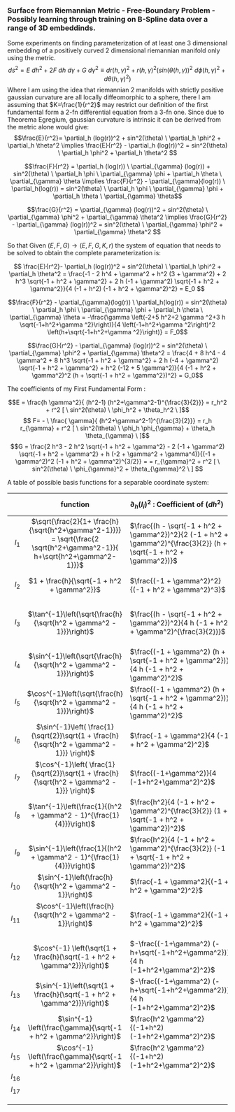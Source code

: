 ### Surface from Riemannian Metric - Free-Boundary Problem - Possibly learning through training on B-Spline data over a range of 3D embeddinds.


Some experiments on finding parameterization of at least one 3 dimensional embedding of a positively curved 2 dimensional riemannian manifold only using the metric.  
$$ds^2 = E \ dh^2 + 2F \ dh \ d\gamma + G \ d\gamma^2 \equiv dr(h,\gamma)^2+r(h,\gamma)^2 \Big(sin(\theta(h,\gamma))^2 \ d\phi(h,\gamma)^2 + d\theta(h,\gamma)^2 \Big)$$
Where I am using the idea that riemannian 2 manifolds with strictly positive gaussian curvature are all locally diffeomorphic to a sphere, there I am assuming that $K=\frac{1}{r^2}$ may restrict our definition of the first fundamental form a 2-fn differential equation from a 3-fn one. Since due to Theorema Egregium, gaussian curvature is intrinsic it can be derived from the metric alone would give:
$$\frac{E}{r^2}= \partial_h (log(r))^2 + sin^2(\theta) \ \partial_h \phi^2 +  \partial_h \theta^2  \implies \frac{E}{r^2} - \partial_h (log(r))^2  =  sin^2(\theta) \ \partial_h \phi^2 +  \partial_h \theta^2 $$


$$\frac{F}{r^2} = \partial_h (log(r)) \ \partial_{\gamma} (log(r)) + sin^2(\theta) \ \partial_h \phi \ \partial_{\gamma} \phi +  \partial_h \theta \ \partial_{\gamma} \theta  \implies  \frac{F}{r^2} - \partial_{\gamma}(log(r)) \ \partial_h(log(r)) =  sin^2(\theta) \ \partial_h \phi  \ \partial_{\gamma} \phi +  \partial_h \theta \ \partial_{\gamma} \theta$$


$$\frac{G}{r^2} = \partial_{\gamma} (log(r))^2 + sin^2(\theta) \ \partial_{\gamma} \phi^2 +  \partial_{\gamma} \theta^2  \implies \frac{G}{r^2} - \partial_{\gamma} (log(r))^2  =  sin^2(\theta) \ \partial_{\gamma} \phi^2 +  \partial_{\gamma} \theta^2 $$


So that Given $(E,F,G) \to (E,F,G,K,r)$ the system of equation that needs to be solved to obtain the complete parameterization is:

$$ \frac{E}{r^2}- \partial_h (log(r))^2 = sin^2(\theta) \ \partial_h \phi^2 +  \partial_h \theta^2 =   \frac{-1 - 2 h^4 + \gamma^2 + h^2 (3 + \gamma^2) + 2 h^3 \sqrt{-1 + h^2 + \gamma^2} + 2 h (-1 + \gamma^2) \sqrt{-1 + h^2 + \gamma^2}}{4 (-1 + h^2) (-1 + h^2 + \gamma^2)^2} = E_0
$$

$$\frac{F}{r^2} - \partial_{\gamma}(log(r)) \ \partial_h(log(r))  = sin^2(\theta) \ \partial_h \phi  \ \partial_{\gamma} \phi +  \partial_h \theta \ \partial_{\gamma} \theta = -\frac{\gamma \left(-2+5 h^2+2 \gamma ^2+3 h \sqrt{-1+h^2+\gamma ^2}\right)}{4 \left(-1+h^2+\gamma ^2\right)^2 \left(h+\sqrt{-1+h^2+\gamma ^2}\right)} = F_0$$

$$\frac{G}{r^2} - \partial_{\gamma} (log(r))^2  =  sin^2(\theta) \ \partial_{\gamma} \phi^2 +  \partial_{\gamma} \theta^2 = \frac{4 + 8 h^4 - 4 \gamma^2 + 8 h^3 \sqrt{-1 + h^2 + \gamma^2} + 2 h (-4 + \gamma^2) \sqrt{-1 + h^2 + \gamma^2} + h^2 (-12 + 5 \gamma^2)}{4 (-1 + h^2 + \gamma^2)^2 (h + \sqrt{-1 + h^2 + \gamma^2})^2} = G_0$$


The coefficients of my First Fundamental Form : 

$$E =  \frac{h \gamma^2}{ (h^2-1) (h^2+\gamma^2-1)^{\frac{3}{2}}} = r_h^2 + r^2 [ \ sin^2(\theta) \ \phi_h^2 + \theta_h^2 \ ]$$
$$ F= - \ \frac{  \gamma}{ (h^2+\gamma^2-1)^{\frac{3}{2}}} = r_h r_{\gamma} + r^2 [ \ sin^2(\theta) \ \phi_h \phi_{\gamma} + \theta_h \theta_{\gamma} \ ]$$
$$G =  \frac{2 h^3 - 2 h^2 \sqrt{-1 + h^2 + \gamma^2} - 2 (-1 + \gamma^2) \sqrt{-1 + h^2 + \gamma^2} + h (-2 + \gamma^2 + \gamma^4)}{(-1 + \gamma^2)^2 (-1 + h^2 + \gamma^2)^{3/2}} = =  r_{\gamma}^2 + r^2 [ \ sin^2(\theta) \ \phi_{\gamma}^2 + \theta_{\gamma}^2 \ ]
$$

A table of possible basis functions for a separable coordinate system: 


|          |                                                          function                                                           | $\partial_h ( l_i )^2$ : Coefficient of $(dh^2)$                                                                    | $\ 2  \ \partial_h ( l_i ) \partial_{\gamma}( l_i )$ : Coefficient of $(dh \ d \gamma)$                                      | $\partial_{\gamma}^2 ( l_i )$ : Coefficient of $(d \gamma^2)$                                    | Potential Role      | $sin^2(\theta)$ { if angular }                         | $r^2 sin^2 (\theta)$                                                             |
| -------: | :-------------------------------------------------------------------------------------------------------------------------: | :------------------------------------------------------------------------------------------------------------------ | ---------------------------------------------------------------------------------------------------------------------------- | ------------------------------------------------------------------------------------------------ | ------------------- | ------------------------------------------------------ | -------------------------------------------------------------------------------- |
|    $l_1$ | $\sqrt{\frac{2}{1+ \frac{h}{\sqrt{h^2+\gamma^2-1}}}} = \sqrt{\frac{2 \sqrt{h^2+\gamma^2-1}}{ h+\sqrt{h^2+\gamma^2-1}}}$<br> | $\frac{(h - \sqrt{-1 + h^2 + \gamma^2})^2}{2 (-1 + h^2 + \gamma^2)^{\frac{3}{2}} (h + \sqrt{-1 + h^2 + \gamma^2})}$ | $- \frac{h \gamma (h + \sqrt{-1 + h^2 + \gamma^2})}{(-1 + h^2 + \gamma^2)^{\frac{3}{2}} (h + \sqrt{-1 + h^2 + \gamma^2})^2}$ | $\frac{h^2 \gamma^2}{2 (-1 + h^2 + \gamma^2)^{\frac{3}{2}} (h + \sqrt{-1 + h^2 + \gamma^2})^3}$  | $r(h,\gamma)$       | non-angular variable so ' - '                          | -                                                                                |
|    $l_2$ |                                         $1 + \frac{h}{\sqrt{-1 + h^2 + \gamma^2}}$                                          | $\frac{(-1 + \gamma^2)^2}{(-1 + h^2 + \gamma^2)^3}$<br>                                                             | $-\frac{2 h \gamma (-1 + \gamma^2)}{(-1 + h^2 + \gamma^2)^3}$<br>                                                            | $\frac{h^2 \gamma^2}{(-1 + h^2 + \gamma^2)^3}$<br>                                               |                     | -                                                      | -                                                                                |
|    $l_3$ |                             $\tan^{-1}\left(\sqrt{\frac{h}{\sqrt{h^2 + \gamma^2 - 1}}}\right)$                              | $\frac{(h - \sqrt{-1 + h^2 + \gamma^2})^2}{4 h (-1 + h^2 + \gamma^2)^{\frac{3}{2}}}$<br>                            | $\frac{\gamma (h - \sqrt{-1 + h^2 + \gamma^2})}{2 (-1 + h^2 + \gamma^2)^{\frac{3}{2}} (h + \sqrt{-1 + h^2 + \gamma^2})}$<br> | $\frac{h \gamma^2}{4 (-1 + h^2 + \gamma^2)^{\frac{3}{2}} (h + \sqrt{-1 + h^2 + \gamma^2})^2}$    | $\theta(h, \gamma)$ | $\frac{h}{h + \sqrt{-1 + h^2 + \gamma^2}}$             | $\frac{2 h \sqrt{-1 + h^2 + \gamma^2}}{(h + \sqrt{-1 + h^2 + \gamma^2})^2}$      |
|    $l_4$ |                             $\sin^{-1}\left(\sqrt{\frac{h}{\sqrt{h^2 + \gamma^2 - 1}}}\right)$                              | $\frac{(-1 + \gamma^2) (h + \sqrt{-1 + h^2 + \gamma^2})}{4 h (-1 + h^2 + \gamma^2)^2}$<br>                          | $-\frac{\gamma (h + \sqrt{-1 + h^2 + \gamma^2})}{2 (-1 + h^2 + \gamma^2)^2}$<br>                                             | $\frac{h \gamma^2}{4 (-1 + h^2 + \gamma^2)^2 (-h + \sqrt{-1 + h^2 + \gamma^2})}$<br>             |                     | $\frac{h}{\sqrt{h^2 + \gamma^2 - 1}}$                  | $\frac{2 h}{h + \sqrt{-1 + h^2 + \gamma^2}}$<br><br>                             |
|    $l_5$ |                             $\cos^{-1}\left(\sqrt{\frac{h}{\sqrt{h^2 + \gamma^2 - 1}}}\right)$                              | $\frac{(-1 + \gamma^2) (h + \sqrt{-1 + h^2 + \gamma^2})}{4 h (-1 + h^2 + \gamma^2)^2}$                              | $-\frac{\gamma (h + \sqrt{-1 + h^2 + \gamma^2})}{2 (-1 + h^2 + \gamma^2)^2}$<br>                                             | $\frac{h \gamma^2}{4 (-1 + h^2 + \gamma^2)^2 (-h + \sqrt{-1 + h^2 + \gamma^2})}$                 |                     | $1 - \frac{h}{\sqrt{-1 + h^2 + \gamma^2}}$<br>         | $\frac{2 (-h + \sqrt{-1 + h^2 + \gamma^2})}{h + \sqrt{-1 + h^2 + \gamma^2}}$<br> |
|    $l_6$ |               $\sin^{-1}\left( \frac{1}{\sqrt{2}}\sqrt{1 + \frac{h}{\sqrt{h^2 + \gamma^2 - 1}}} \right)$<br>                | $\frac{-1 + \gamma^2}{4 (-1 + h^2 + \gamma^2)^2}$                                                                   | $-\frac{h \gamma}{2 (-1 + h^2 + \gamma^2)^2}$                                                                                | $\frac{h^2 \gamma^2}{4 (-1 + \gamma^2) (-1 + h^2 + \gamma^2)^2}$                                 |                     | $\frac{1}{2}(1 + \frac{h}{\sqrt{h^2 + \gamma^2 - 1}})$ | 1                                                                                |
|    $l_7$ |               $\cos^{-1}\left( \frac{1}{\sqrt{2}}\sqrt{1 + \frac{h}{\sqrt{h^2 + \gamma^2 - 1}}} \right)$<br>                | $\frac{(-1+\gamma^2)}{4 (-1+h^2+\gamma^2)^2}$<br>                                                                   | $-\frac{h \gamma}{2 (-1+h^2+\gamma^2)^2}$<br>                                                                                | $\frac{h^2 \gamma^2}{4 (-1+\gamma^2) (-1+h^2+\gamma^2)^2}$<br>                                   |                     | $\frac{1}{2}(1 - \frac{h}{\sqrt{h^2 + \gamma^2 - 1}})$ | $\frac{-h+\sqrt{-1+h^2+\gamma^2}}{h+\sqrt{-1+h^2+\gamma^2}}$<br>                 |
|    $l_8$ |                          $\tan^{-1}\left(\frac{1}{(h^2 + \gamma^2 - 1)^{\frac{1}{4}}}\right)$<br>                           | $\frac{h^2}{4 (-1 + h^2 + \gamma^2)^{\frac{3}{2}} (1 + \sqrt{-1 + h^2 + \gamma^2})^2}$<br>                          | $\frac{h \gamma}{2 (-1 + h^2 + \gamma^2)^{\frac{3}{2}} (1 + \sqrt{-1 + h^2 + \gamma^2})^2}$<br>                              | $\frac{\gamma^2}{4 (-1 + h^2 + \gamma^2)^{\frac{3}{2}} (1 + \sqrt{-1 + h^2 + \gamma^2})^2}$<br>  |                     | $\frac{1}{1 + \sqrt{-1 + h^2 + \gamma^2}}$<br>         | $\frac{2}{1+h+\frac{h}{\sqrt{-1+h^2+\gamma^2}}+\sqrt{-1+h^2+\gamma^2}}$<br>      |
|    $l_9$ |                        <br>$\sin^{-1}\left(\frac{1}{(h^2 + \gamma^2 - 1)^{\frac{1}{4}}}\right)$<br>                         | $\frac{h^2}{4 (-1 + h^2 + \gamma^2)^{\frac{3}{2}} (-1 + \sqrt{-1 + h^2 + \gamma^2})^2}$<br>                         | $\frac{h \gamma}{2 (-1 + h^2 + \gamma^2)^{\frac{3}{2}} (-1 + \sqrt{-1 + h^2 + \gamma^2})^2}$<br>                             | $\frac{\gamma^2}{4 (-1 + h^2 + \gamma^2)^{\frac{3}{2}} (-1 + \sqrt{-1 + h^2 + \gamma^2})^2}$<br> |                     | $\frac{1}{\sqrt{(h^2 + \gamma^2 - 1)}}$                | $\frac{2}{h+\sqrt{-1+h^2+\gamma^2}}$<br>                                         |
| $l_{10}$ |                                 $\sin^{-1}\left(\frac{h}{\sqrt{h^2 + \gamma^2 - 1}}\right)$                                 | $\frac{-1 + \gamma^2}{(-1 + h^2 + \gamma^2)^2}$<br>                                                                 | $-\frac{2 h \gamma}{(-1 + h^2 + \gamma^2)^2}$<br>                                                                            | $\frac{h^2 \gamma^2}{(-1 + \gamma^2) (-1 + h^2 + \gamma^2)^2}$<br>                               |                     | $\frac{h^2}{h^2+\gamma^2-1}$                           | $\frac{2 h^2}{-1+\gamma^2+h (h+\sqrt{-1+h^2+\gamma^2})}$<br>                     |
| $l_{11}$ |                             $\cos^{-1}\left(\frac{h}{\sqrt{h^2 + \gamma^2 - 1}}\right)$<br><br>                             | $\frac{-1 + \gamma^2}{(-1 + h^2 + \gamma^2)^2}$<br>                                                                 | $-\frac{2 h \gamma}{(-1 + h^2 + \gamma^2)^2}$<br>                                                                            | $\frac{h^2 \gamma^2}{(-1 + \gamma^2) (-1 + h^2 + \gamma^2)^2}$<br>                               |                     | $\frac{\gamma^2-1}{ h^2 + \gamma^2-1}$ <br>            | $2-\frac{2 h}{\sqrt{-1+h^2+\gamma^2}}$<br>                                       |
| $l_{12}$ |                        $\cos^{-1} \left(\sqrt{1 + \frac{h}{\sqrt{-1 + h^2 + \gamma^2}}}\right)$<br>                         | $-\frac{(-1+\gamma^2) (-h+\sqrt{-1+h^2+\gamma^2})}{4 h (-1+h^2+\gamma^2)^2}$<br>                                    | $\frac{\gamma (-h+\sqrt{-1+h^2+\gamma^2})}{2 (-1+h^2+\gamma^2)^2}$<br>                                                       | $-\frac{h \gamma^2}{4 (-1+h^2+\gamma^2)^2 (h+\sqrt{-1+h^2+\gamma^2})}$<br>                       |                     | $-\frac{h}{\sqrt{-1+h^2+\gamma^2}}$<br>                | $-\frac{2 h}{h+\sqrt{-1+h^2+\gamma^2}}$<br>                                      |
| $l_{13}$ |                         $\sin^{-1}\left(\sqrt{1 + \frac{h}{\sqrt{-1 + h^2 + \gamma^2}}}\right)$<br>                         | $-\frac{(-1+\gamma^2) (-h+\sqrt{-1+h^2+\gamma^2})}{4 h (-1+h^2+\gamma^2)^2}$<br>                                    | $\frac{\gamma (-h+\sqrt{-1+h^2+\gamma^2})}{2 (-1+h^2+\gamma^2)^2}$<br>                                                       | $-\frac{h \gamma^2}{4 (-1+h^2+\gamma^2)^2 (h+\sqrt{-1+h^2+\gamma^2})}$<br>                       |                     | $1 + \frac{h}{\sqrt{-1 + h^2 + \gamma^2}}$<br>         | 2                                                                                |
| $l_{14}$ |                             $\sin^{-1} \left(\frac{\gamma}{\sqrt{-1 + h^2 + \gamma^2}}\right)$                              | $\frac{h^2 \gamma^2}{(-1+h^2) (-1+h^2+\gamma^2)^2}$<br>                                                             | $-\frac{2 h \gamma}{(-1+h^2+\gamma^2)^2}$<br>                                                                                | $\frac{-1+h^2}{(-1+h^2+\gamma^2)^2}$<br>                                                         |                     | $\frac{\gamma^2}{-1+h^2+\gamma^2}$<br>                 | $\frac{2 \gamma^2}{-1+\gamma^2+h (h+\sqrt{-1+h^2+\gamma^2})}$<br>                |
| $l_{15}$ |                             $\cos^{-1} \left(\frac{\gamma}{\sqrt{-1 + h^2 + \gamma^2}}\right)$                              | $\frac{h^2 \gamma^2}{(-1+h^2) (-1+h^2+\gamma^2)^2}$<br>                                                             | $-\frac{2 h \gamma}{(-1+h^2+\gamma^2)^2}$<br>                                                                                | $\frac{-1+h^2}{(-1+h^2+\gamma^2)^2}$<br>                                                         |                     | $\frac{-1+h^2}{-1+h^2+\gamma^2}$<br>                   | $\frac{2 (-1+h^2)}{-1+\gamma^2+h (h+\sqrt{-1+h^2+\gamma^2})}$<br>                |
| $l_{16}$ |                                                                                                                             |                                                                                                                     |                                                                                                                              |                                                                                                  |                     |                                                        |                                                                                  |
| $l_{17}$ |                                                                                                                             |                                                                                                                     |                                                                                                                              |                                                                                                  |                     |                                                        |                                                                                  |
|          |                                                                                                                             |                                                                                                                     |                                                                                                                              |                                                                                                  |                     |                                                        |                                                                                  |
|          |                                                                                                                             |                                                                                                                     |                                                                                                                              |                                                                                                  |                     |                                                        |                                                                                  |
|          |                                                                                                                             |                                                                                                                     |                                                                                                                              |                                                                                                  |                     |                                                        |                                                                                  |
